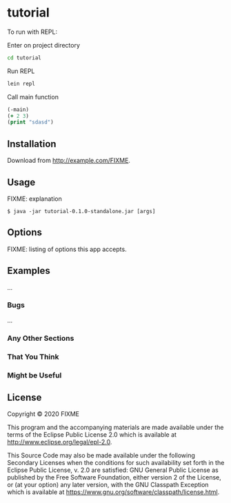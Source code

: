 # tutorial

To run with REPL:

Enter on project directory
```bash
cd tutorial
```

Run REPL
```bash
lein repl
```

Call main function
```clojure
(-main)
(+ 2 3)
(print "sdasd")
```

## Installation

Download from http://example.com/FIXME.

## Usage

FIXME: explanation

    $ java -jar tutorial-0.1.0-standalone.jar [args]

## Options

FIXME: listing of options this app accepts.

## Examples

...

### Bugs

...

### Any Other Sections
### That You Think
### Might be Useful

## License

Copyright © 2020 FIXME

This program and the accompanying materials are made available under the
terms of the Eclipse Public License 2.0 which is available at
http://www.eclipse.org/legal/epl-2.0.

This Source Code may also be made available under the following Secondary
Licenses when the conditions for such availability set forth in the Eclipse
Public License, v. 2.0 are satisfied: GNU General Public License as published by
the Free Software Foundation, either version 2 of the License, or (at your
option) any later version, with the GNU Classpath Exception which is available
at https://www.gnu.org/software/classpath/license.html.
